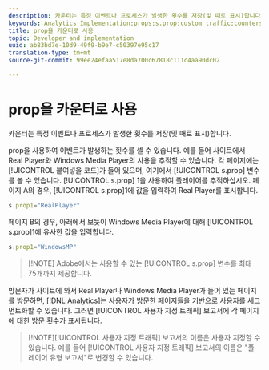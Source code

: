 ```yaml
---
description: 카운터는 특정 이벤트나 프로세스가 발생한 횟수를 저장(및 때로 표시)합니다.
keywords: Analytics Implementation;props;s.prop;custom traffic;counters
title: prop을 카운터로 사용
topic: Developer and implementation
uuid: ab83bd7e-10d9-49f9-b9e7-c50397e95c17
translation-type: tm+mt
source-git-commit: 99ee24efaa517e8da700c67818c111c4aa90dc02

---
```



# prop을 카운터로 사용

카운터는 특정 이벤트나 프로세스가 발생한 횟수를 저장(및 때로 표시)합니다.

prop을 사용하여 이벤트가 발생하는 횟수를 셀 수 있습니다. 예를 들어 사이트에서 Real Player와 Windows Media Player의 사용을 추적할 수 있습니다. 각 페이지에는 [!UICONTROL 붙여넣을 코드]가 들어 있으며, 여기에서 [!UICONTROL s.prop] 변수를 볼 수 있습니다. [!UICONTROL s.prop] 1을 사용하여 플레이어를 추적하십시오. 페이지 A의 경우, [!UICONTROL s.prop]1에 값을 입력하여 Real Player를 표시합니다.

```js
s.prop1="RealPlayer"
```

페이지 B의 경우, 아래에서 보듯이 Windows Media Player에 대해 [!UICONTROL s.prop]1에 유사한 값을 입력합니다.

```js
s.prop1="WindowsMP"
```

> [!NOTE] Adobe에서는 사용할 수 있는 [!UICONTROL s.prop] 변수를 최대 75개까지 제공합니다.

방문자가 사이트에 와서 Real Player나 Windows Media Player가 들어 있는 페이지를 방문하면, [!DNL Analytics]는 사용자가 방문한 페이지들을 기반으로 사용자를 세그먼트화할 수 있습니다. 그러면 [!UICONTROL 사용자 지정 트래픽] 보고서에 각 페이지에 대한 방문 횟수가 표시됩니다.

> [!NOTE][!UICONTROL  사용자 지정 트래픽] 보고서의 이름은 사용자 지정할 수 있습니다. 예를 들어 [!UICONTROL 사용자 지정 트래픽] 보고서의 이름은 "플레이어 유형 보고서"로 변경할 수 있습니다.

